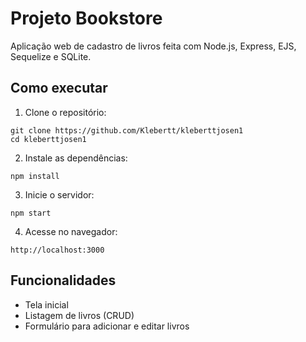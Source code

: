# Projeto Bookstore

Aplicação web de cadastro de livros feita com Node.js, Express, EJS, Sequelize e SQLite.

## Como executar

1. Clone o repositório:
```
git clone https://github.com/Klebertt/kleberttjosen1
cd kleberttjosen1
```

2. Instale as dependências:
```
npm install
```

3. Inicie o servidor:
```
npm start
```

4. Acesse no navegador:
```
http://localhost:3000
```

## Funcionalidades

- Tela inicial
- Listagem de livros (CRUD)
- Formulário para adicionar e editar livros
